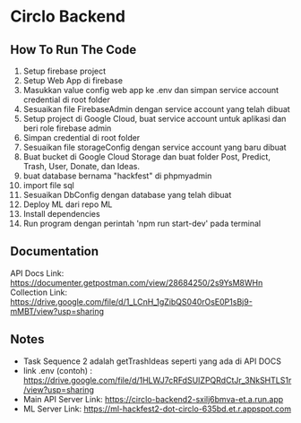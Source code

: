 # Circlo Backend
## How To Run The Code
1. Setup firebase project
2. Setup Web App di firebase
3. Masukkan value config web app ke .env dan simpan service account credential di root folder
4. Sesuaikan file FirebaseAdmin dengan service account yang telah dibuat
5. Setup project di Google Cloud, buat service account untuk aplikasi dan beri role firebase admin
6. Simpan credential di root folder
7. Sesuaikan file storageConfig dengan service account yang baru dibuat
8. Buat bucket di Google Cloud Storage dan buat folder Post, Predict, Trash, User, Donate, dan Ideas.
9. buat database bernama "hackfest" di phpmyadmin
10. import file sql
11. Sesuaikan DbConfig dengan database yang telah dibuat
12. Deploy ML dari repo ML
13. Install dependencies
14. Run program dengan perintah 'npm run start-dev' pada terminal

## Documentation
API Docs Link: https://documenter.getpostman.com/view/28684250/2s9YsM8WHn
Collection Link: https://drive.google.com/file/d/1_LCnH_1gZibQS040rOsE0P1sBj9-mMBT/view?usp=sharing

## Notes
* Task Sequence 2 adalah getTrashIdeas seperti yang ada di API DOCS
* link .env (contoh) : https://drive.google.com/file/d/1HLWJ7cRFdSUIZPQRdCtJr_3NkSHTLS1r/view?usp=sharing  
* Main API Server Link: https://circlo-backend2-sxilj6bmva-et.a.run.app
* ML Server Link: https://ml-hackfest2-dot-circlo-635bd.et.r.appspot.com
